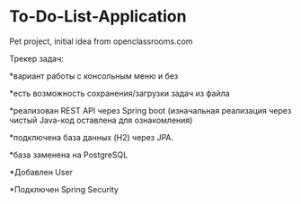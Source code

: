 # To-Do-List-Application
Pet project, initial idea from openclassrooms.com

Трекер задач: 

*вариант работы с консольным меню и без 

*есть возможность сохранения/загрузки задач из файла 

*реализован REST API через Spring boot (изначальная реализация через чистый Java-код оставлена для ознакомления)

*подключена база данных (H2) через JPA.

*база заменена на PostgreSQL

*Добавлен User

*Подключен Spring Security
